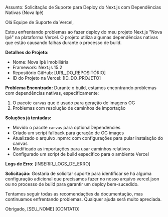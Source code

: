 Assunto: Solicitação de Suporte para Deploy do Next.js com Dependências Nativas (Nova Ipê)

Olá Equipe de Suporte da Vercel,

Estou enfrentando problemas ao fazer deploy do meu projeto Next.js "Nova Ipê" na plataforma Vercel. O projeto utiliza algumas dependências nativas que estão causando falhas durante o processo de build.

**Detalhes do Projeto:**
- Nome: Nova Ipê Imobiliária
- Framework: Next.js 15.2
- Repositório GitHub: [URL_DO_REPOSITÓRIO]
- ID do Projeto na Vercel: [ID_DO_PROJETO]

**Problema Encontrado:**
Durante o build, estamos encontrando problemas com dependências nativas, especificamente:

1. O pacote `canvas` que é usado para geração de imagens OG
2. Problemas com resolução de caminhos de importação

**Soluções já tentadas:**
- Movido o pacote `canvas` para optionalDependencies
- Criado um script fallback para geração de OG images
- Atualizado o arquivo .npmrc com configurações para pular instalação do canvas
- Modificado as importações para usar caminhos relativos
- Configurado um script de build específico para o ambiente Vercel

**Logs de Erro:**
[INSERIR_LOGS_DE_ERRO]

**Solicitação:**
Gostaria de solicitar suporte para identificar se há alguma configuração adicional que precisamos fazer no nosso arquivo vercel.json ou no processo de build para garantir um deploy bem-sucedido.

Tentamos seguir todas as recomendações da documentação, mas continuamos enfrentando problemas. Qualquer ajuda será muito apreciada.

Obrigado,
[SEU_NOME]
[CONTATO]

